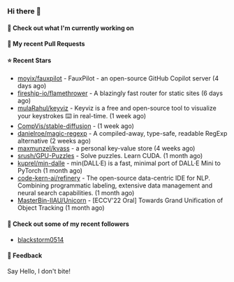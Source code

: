 ### Hi there 👋

#### 👷 Check out what I'm currently working on

#### 🔨 My recent Pull Requests


#### ⭐ Recent Stars

- [moyix/fauxpilot](https://github.com/moyix/fauxpilot) - FauxPilot - an open-source GitHub Copilot server (4 days ago)
- [fireship-io/flamethrower](https://github.com/fireship-io/flamethrower) - A blazingly fast router for static sites (6 days ago)
- [mulaRahul/keyviz](https://github.com/mulaRahul/keyviz) - Keyviz is a free and open-source tool to visualize your keystrokes ⌨️ in real-time. (1 week ago)
- [CompVis/stable-diffusion](https://github.com/CompVis/stable-diffusion) -  (1 week ago)
- [danielroe/magic-regexp](https://github.com/danielroe/magic-regexp) - A compiled-away, type-safe, readable RegExp alternative (2 weeks ago)
- [maxmunzel/kvass](https://github.com/maxmunzel/kvass) - a personal key-value store (4 weeks ago)
- [srush/GPU-Puzzles](https://github.com/srush/GPU-Puzzles) - Solve puzzles. Learn CUDA. (1 month ago)
- [kuprel/min-dalle](https://github.com/kuprel/min-dalle) - min(DALL·E) is a fast, minimal port of DALL·E Mini to PyTorch (1 month ago)
- [code-kern-ai/refinery](https://github.com/code-kern-ai/refinery) - The open-source data-centric IDE for NLP. Combining programmatic labeling, extensive data management and neural search capabilities. (1 month ago)
- [MasterBin-IIAU/Unicorn](https://github.com/MasterBin-IIAU/Unicorn) - [ECCV&#39;22 Oral] Towards Grand Unification of Object Tracking (1 month ago)

#### 👯 Check out some of my recent followers

- [blackstorm0514](https://github.com/blackstorm0514)

#### 💬 Feedback

Say Hello, I don't bite!
